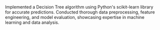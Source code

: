 Implemented a Decision Tree algorithm using Python's scikit-learn library for accurate predictions.
Conducted thorough data preprocessing, feature engineering, and model evaluation, showcasing expertise in machine learning and data analysis.
